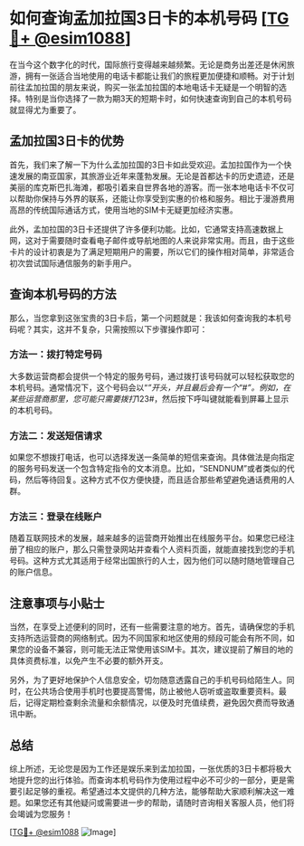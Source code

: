 # 如何查询孟加拉国3日卡的本机号码 [[TG💪+ @esim1088](https://t.me/s/esim1088)]

在当今这个数字化的时代，国际旅行变得越来越频繁。无论是商务出差还是休闲旅游，拥有一张适合当地使用的电话卡都能让我们的旅程更加便捷和顺畅。对于计划前往孟加拉国的朋友来说，购买一张孟加拉国的本地电话卡无疑是一个明智的选择。特别是当你选择了一款为期3天的短期卡时，如何快速查询到自己的本机号码就显得尤为重要了。

## 孟加拉国3日卡的优势

首先，我们来了解一下为什么孟加拉国的3日卡如此受欢迎。孟加拉国作为一个快速发展的南亚国家，其旅游业近年来蓬勃发展。无论是首都达卡的历史遗迹，还是美丽的库克斯巴扎海滩，都吸引着来自世界各地的游客。而一张本地电话卡不仅可以帮助你保持与外界的联系，还能让你享受到实惠的价格和服务。相比于漫游费用高昂的传统国际通话方式，使用当地的SIM卡无疑更加经济实惠。

此外，孟加拉国的3日卡还提供了许多便利功能。比如，它通常支持高速数据上网，这对于需要随时查看电子邮件或导航地图的人来说非常实用。而且，由于这些卡片的设计初衷是为了满足短期用户的需要，所以它们的操作相对简单，非常适合初次尝试国际通信服务的新手用户。

## 查询本机号码的方法

那么，当您拿到这张宝贵的3日卡后，第一个问题就是：我该如何查询我的本机号码呢？其实，这并不复杂，只需按照以下步骤操作即可：

### 方法一：拨打特定号码

大多数运营商都会提供一个特定的服务号码，通过拨打该号码就可以轻松获取您的本机号码。通常情况下，这个号码会以“*”开头，并且最后会有一个“#”。例如，在某些运营商那里，您可能只需要拨打*123#，然后按下呼叫键就能看到屏幕上显示的本机号码。

### 方法二：发送短信请求

如果您不想拨打电话，也可以选择发送一条简单的短信来查询。具体做法是向指定的服务号码发送一个包含特定指令的文本消息。比如，“SENDNUM”或者类似的代码，然后等待回复。这种方式不仅方便快捷，而且适合那些希望避免通话费用的人群。

### 方法三：登录在线账户

随着互联网技术的发展，越来越多的运营商开始推出在线服务平台。如果您已经注册了相应的账户，那么只需登录网站并查看个人资料页面，就能直接找到您的手机号码。这种方式尤其适用于经常出国旅行的人士，因为他们可以随时随地管理自己的账户信息。

## 注意事项与小贴士

当然，在享受上述便利的同时，还有一些需要注意的地方。首先，请确保您的手机支持所选运营商的网络制式。因为不同国家和地区使用的频段可能会有所不同，如果您的设备不兼容，则可能无法正常使用该SIM卡。其次，建议提前了解目的地的具体资费标准，以免产生不必要的额外开支。

另外，为了更好地保护个人信息安全，切勿随意透露自己的手机号码给陌生人。同时，在公共场合使用手机时也要提高警惕，防止被他人窃听或盗取重要资料。最后，记得定期检查剩余流量和余额情况，以便及时充值续费，避免因欠费而导致通讯中断。

## 总结

综上所述，无论您是因为工作还是娱乐来到孟加拉国，一张优质的3日卡都将极大地提升您的出行体验。而查询本机号码作为使用过程中必不可少的一部分，更是需要引起足够的重视。希望通过本文提供的几种方法，能够帮助大家顺利解决这一难题。如果您还有其他疑问或需要进一步的帮助，请随时咨询相关客服人员，他们将会竭诚为您服务！

[[TG💪+ @esim1088](https://t.me/s/esim1088) ![Image](https://i.postimg.cc/4NQfJmqS/Snipaste-2025-05-13-00-14-12.png)]